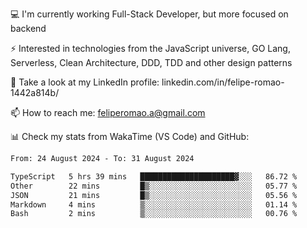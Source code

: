 💻 I'm currently working Full-Stack Developer, but more focused on backend

⚡ Interested in technologies from the JavaScript universe, GO Lang, Serverless, Clean Architecture, DDD, TDD and other design patterns

👥 Take a look at my LinkedIn profile: linkedin.com/in/felipe-romao-1442a814b/

📫 How to reach me: feliperomao.a@gmail.com

📊 Check my stats from WakaTime (VS Code) and GitHub:

<!--START_SECTION:waka-->

```txt
From: 24 August 2024 - To: 31 August 2024

TypeScript   5 hrs 39 mins   █████████████████████▓░░░   86.72 %
Other        22 mins         █▒░░░░░░░░░░░░░░░░░░░░░░░   05.77 %
JSON         21 mins         █▒░░░░░░░░░░░░░░░░░░░░░░░   05.56 %
Markdown     4 mins          ▒░░░░░░░░░░░░░░░░░░░░░░░░   01.14 %
Bash         2 mins          ▒░░░░░░░░░░░░░░░░░░░░░░░░   00.76 %
```

<!--END_SECTION:waka-->
